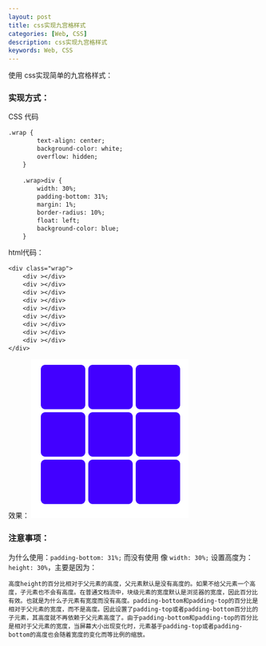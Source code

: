 ```yaml
---
layout: post
title: css实现九宫格样式
categories: [Web, CSS]
description: css实现九宫格样式
keywords: Web, CSS
---
```


使用 css实现简单的九宫格样式：

### 实现方式：
CSS 代码

```
.wrap {
        text-align: center;
        background-color: white;
        overflow: hidden; 
    }
    
    .wrap>div {
        width: 30%;
        padding-bottom: 31%;
        margin: 1%;
        border-radius: 10%;
        float: left;
        background-color: blue;
    }

```

html代码：
```
<div class="wrap">
    <div ></div>
    <div ></div>
    <div ></div>
    <div ></div>
    <div ></div>
    <div ></div>
    <div ></div>
    <div ></div>
    <div ></div>
</div>

```
效果：
![](/images/posts/web/2017-01-25-01.png)

### 注意事项：
为什么使用：`padding-bottom: 31%;` 而没有使用 像  `width: 30%;` 设置高度为： `height: 30%`，主要是因为：
```
高度height的百分比相对于父元素的高度，父元素默认是没有高度的。如果不给父元素一个高度，子元素也不会有高度。在普通文档流中，块级元素的宽度默认是浏览器的宽度，因此百分比有效。也就是为什么子元素有宽度而没有高度。padding-bottom和padding-top的百分比是相对于父元素的宽度，而不是高度。因此设置了padding-top或者padding-bottom百分比的子元素，其高度就不再依赖于父元素高度了。由于padding-bottom和padding-top的百分比是相对于父元素的宽度，当屏幕大小出现变化时，元素基于padding-top或者padding-bottom的高度也会随着宽度的变化而等比例的缩放。
```



